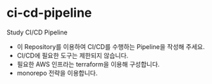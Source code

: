 # ci-cd-pipeline
Study CI/CD Pipeline 

- 이 Repository를 이용하여 CI/CD를 수행하는 Pipeline을 작성해 주세요.
- CI/CD에 필요한 도구는 제한되지 않습니다.
- 필요한 AWS 인프라는 terraform을 이용해 구성합니다.
- monorepo 전략을 이용합니다.
